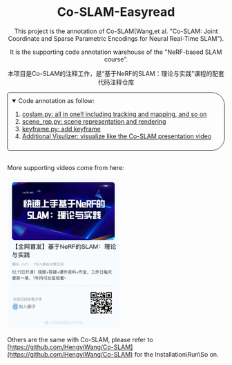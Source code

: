 <!-- PROJECT LOGO -->

<p align="center">

  <h1 align="center"> 
  Co-SLAM-Easyread</h1>
  <div align="center"></div>
</p>
<p align="center">
This project is the annotation of Co-SLAM(Wang,et al. "Co-SLAM: Joint Coordinate and Sparse Parametric Encodings for Neural Real-Time SLAM"). 
</p>

<p align="center">
It is the supporting code annotation warehouse of the "NeRF-based SLAM course".
</p>

<p align="center">
本项目是Co-SLAM的注释工作，是“基于NeRF的SLAM：理论与实践”课程的配套代码注释仓库
</p>

<!-- TABLE OF CONTENTS -->
<details open="open" style='padding: 10px; border-radius:5px 30px 30px 5px; border-style: solid; border-width: 1px;'>
  <summary>Code annotation as follow:</summary>
  <ol>
    <li>
      <a href="./coslam.py">coslam.py: all in one!! including tracking and mapping, and so on</a>
    </li>
    <li>
      <a href="./model/scene_rep.py">scene_rep.py: scene representation and rendering</a>
    <li>
      <a href="./model/keyframe.py">keyframe.py: add keyframe</a>
    </li>
    <li>
      <a href="https://github.com/Immortalqx/Co-SLAM-Visualizer">Additional Visulizer: visualize like the Co-SLAM presentation video</a>
    </li>

  </ol>
</details>

<br>

More supporting videos come from here:

<p align="left">
  <img src="media/advertisement.jpg" width="260" alt="Advertisement">
</p>

Others are the same with Co-SLAM, please refer to [https://github.com/HengyiWang/Co-SLAM](https://github.com/HengyiWang/Co-SLAM) for the Installation\Run\So on.
